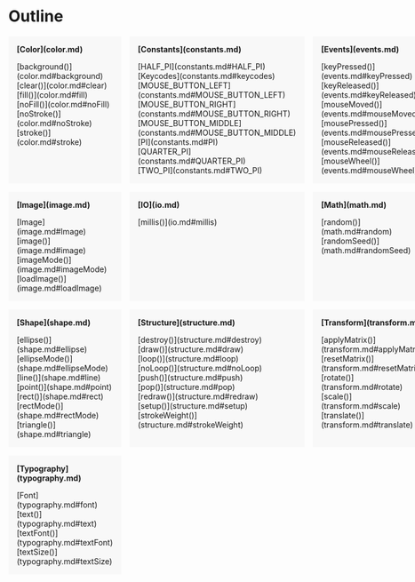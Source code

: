 # Outline

<style>
    .container {
        display: grid;
        grid-template-columns: 1fr 1fr 1fr;
        grid-column-gap: 15px;
        grid-row-gap: 15px;
    }
    .container div {
        background: #F8F8F8;
        padding: 15px;
    }
    .container div h4  {
        margin-top: 0px;
        margin-bottom: 0px;
    }
    .container div ul {
        list-style: none;
        padding-left: 0;
        margin-bottom: 0px;
    }
</style>
<div class="container">
    <div>
        <h4>[Color](color.md)</h4>
        <ul>
            <li>[background()](color.md#background)</li>
            <li>[clear()](color.md#clear)</li>
            <li>[fill()](color.md#fill)</li>
            <li>[noFill()](color.md#noFill)</li>
            <li>[noStroke()](color.md#noStroke)</li>
            <li>[stroke()](color.md#stroke)</li>
        </ul>
    </div>
    <div>
        <h4>[Constants](constants.md)</h4>
        <ul>
            <li>[HALF_PI](constants.md#HALF_PI)</li>
            <li>[Keycodes](constants.md#keycodes)</li>
            <li>[MOUSE_BUTTON_LEFT](constants.md#MOUSE_BUTTON_LEFT)</li>
            <li>[MOUSE_BUTTON_RIGHT](constants.md#MOUSE_BUTTON_RIGHT)</li>
            <li>[MOUSE_BUTTON_MIDDLE](constants.md#MOUSE_BUTTON_MIDDLE)</li>
            <li>[PI](constants.md#PI)</li>
            <li>[QUARTER_PI](constants.md#QUARTER_PI)</li>
            <li>[TWO_PI](constants.md#TWO_PI)</li>
        </ul>
    </div>
    <div>
        <h4>[Events](events.md)</h4>
        <ul>
            <li>[keyPressed()](events.md#keyPressed)</li>
            <li>[keyReleased()](events.md#keyReleased)</li>
            <li>[mouseMoved()](events.md#mouseMoved)</li>
            <li>[mousePressed()](events.md#mousePressed)</li>
            <li>[mouseReleased()](events.md#mouseReleased)</li>
            <li>[mouseWheel()](events.md#mouseWheel)</li>
        </ul>
    </div>
    <div>
        <h4>[Image](image.md)</h4>
        <ul>
            <li>[Image](image.md#Image)</li>
            <li>[image()](image.md#image)</li>
            <li>[imageMode()](image.md#imageMode)</li>
            <li>[loadImage()](image.md#loadImage)</li>
        </ul>
    </div>
    <div>
        <h4>[IO](io.md)</h4>
        <ul>
            <li>[millis()](io.md#millis)</li>
        </ul>
    </div>
    <div>
        <h4>[Math](math.md)</h4>
        <ul>
            <li>[random()](math.md#random)</li>
            <li>[randomSeed()](math.md#randomSeed)</li>
        </ul>
    </div>
    <div>
        <h4>[Shape](shape.md)</h4>
        <ul>
            <li>[ellipse()](shape.md#ellipse)</li>
            <li>[ellipseMode()](shape.md#ellipseMode)</li>
            <li>[line()](shape.md#line)</li>
            <li>[point()](shape.md#point)</li>
            <li>[rect()](shape.md#rect)</li>
            <li>[rectMode()](shape.md#rectMode)</li>
            <li>[triangle()](shape.md#triangle)</li>
        </ul>
    </div>
    <div>
        <h4>[Structure](structure.md)</h4>
        <ul>
            <li>[destroy()](structure.md#destroy)</li>
            <li>[draw()](structure.md#draw)</li>
            <li>[loop()](structure.md#loop)</li>
            <li>[noLoop()](structure.md#noLoop)</li>
            <li>[push()](structure.md#push)</li>
            <li>[pop()](structure.md#pop)</li>
            <li>[redraw()](structure.md#redraw)</li>
            <li>[setup()](structure.md#setup)</li>
            <li>[strokeWeight()](structure.md#strokeWeight)</li>
        </ul>
    </div>
    <div>
        <h4>[Transform](transform.md)</h4>
        <ul>
            <li>[applyMatrix()](transform.md#applyMatrix)</li>
            <li>[resetMatrix()](transform.md#resetMatrix)</li>
            <li>[rotate()](transform.md#rotate)</li>
            <li>[scale()](transform.md#scale)</li>
            <li>[translate()](transform.md#translate)</li>
        </ul>
    </div>
    <div>
        <h4>[Typography](typography.md)</h4>
        <ul>
            <li>[Font](typography.md#font)</li>
            <li>[text()](typography.md#text)</li>
            <li>[textFont()](typography.md#textFont)</li>
            <li>[textSize()](typography.md#textSize)</li>
        </ul>
    </div>
</div>

